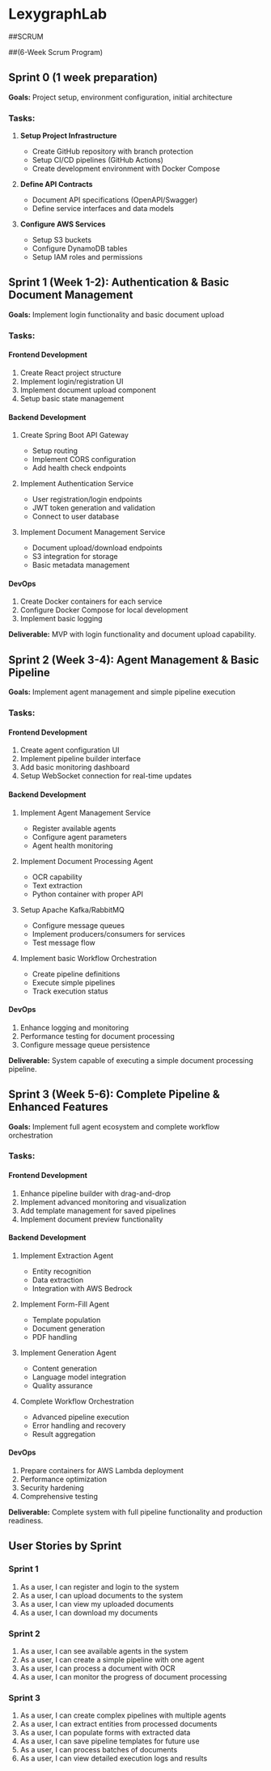 # LexygraphLab
 
##SCRUM

##(6-Week Scrum Program)


## Sprint 0 (1 week preparation)
**Goals:** Project setup, environment configuration, initial architecture

### Tasks:
1. **Setup Project Infrastructure**
   - Create GitHub repository with branch protection
   - Setup CI/CD pipelines (GitHub Actions)
   - Create development environment with Docker Compose

2. **Define API Contracts**
   - Document API specifications (OpenAPI/Swagger)
   - Define service interfaces and data models

3. **Configure AWS Services**
   - Setup S3 buckets
   - Configure DynamoDB tables
   - Setup IAM roles and permissions

## Sprint 1 (Week 1-2): Authentication & Basic Document Management
**Goals:** Implement login functionality and basic document upload

### Tasks:
#### Frontend Development
1. Create React project structure
2. Implement login/registration UI
3. Implement document upload component
4. Setup basic state management

#### Backend Development
1. Create Spring Boot API Gateway
   - Setup routing
   - Implement CORS configuration
   - Add health check endpoints

2. Implement Authentication Service
   - User registration/login endpoints
   - JWT token generation and validation
   - Connect to user database

3. Implement Document Management Service
   - Document upload/download endpoints
   - S3 integration for storage
   - Basic metadata management

#### DevOps
1. Create Docker containers for each service
2. Configure Docker Compose for local development
3. Implement basic logging

**Deliverable:** MVP with login functionality and document upload capability.

## Sprint 2 (Week 3-4): Agent Management & Basic Pipeline
**Goals:** Implement agent management and simple pipeline execution

### Tasks:
#### Frontend Development
1. Create agent configuration UI
2. Implement pipeline builder interface
3. Add basic monitoring dashboard
4. Setup WebSocket connection for real-time updates

#### Backend Development
1. Implement Agent Management Service
   - Register available agents
   - Configure agent parameters
   - Agent health monitoring

2. Implement Document Processing Agent
   - OCR capability
   - Text extraction
   - Python container with proper API

3. Setup Apache Kafka/RabbitMQ
   - Configure message queues
   - Implement producers/consumers for services
   - Test message flow

4. Implement basic Workflow Orchestration
   - Create pipeline definitions
   - Execute simple pipelines
   - Track execution status

#### DevOps
1. Enhance logging and monitoring
2. Performance testing for document processing
3. Configure message queue persistence

**Deliverable:** System capable of executing a simple document processing pipeline.

## Sprint 3 (Week 5-6): Complete Pipeline & Enhanced Features
**Goals:** Implement full agent ecosystem and complete workflow orchestration

### Tasks:
#### Frontend Development
1. Enhance pipeline builder with drag-and-drop
2. Implement advanced monitoring and visualization
3. Add template management for saved pipelines
4. Implement document preview functionality

#### Backend Development
1. Implement Extraction Agent
   - Entity recognition
   - Data extraction
   - Integration with AWS Bedrock

2. Implement Form-Fill Agent
   - Template population
   - Document generation
   - PDF handling

3. Implement Generation Agent
   - Content generation
   - Language model integration
   - Quality assurance

4. Complete Workflow Orchestration
   - Advanced pipeline execution
   - Error handling and recovery
   - Result aggregation

#### DevOps
1. Prepare containers for AWS Lambda deployment
2. Performance optimization
3. Security hardening
4. Comprehensive testing

**Deliverable:** Complete system with full pipeline functionality and production readiness.

## User Stories by Sprint

### Sprint 1
1. As a user, I can register and login to the system
2. As a user, I can upload documents to the system
3. As a user, I can view my uploaded documents
4. As a user, I can download my documents

### Sprint 2
1. As a user, I can see available agents in the system
2. As a user, I can create a simple pipeline with one agent
3. As a user, I can process a document with OCR
4. As a user, I can monitor the progress of document processing

### Sprint 3
1. As a user, I can create complex pipelines with multiple agents
2. As a user, I can extract entities from processed documents
3. As a user, I can populate forms with extracted data
4. As a user, I can save pipeline templates for future use
5. As a user, I can process batches of documents
6. As a user, I can view detailed execution logs and results
